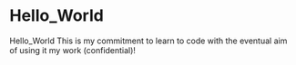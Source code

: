 # Hello_World
Hello_World
This is my commitment to learn to code with the eventual aim of using it my work (confidential)!
